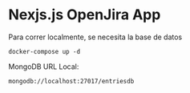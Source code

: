 # Nexjs.js OpenJira App

Para correr localmente, se necesita la base de datos

```
docker-compose up -d
```

MongoDB URL Local:

```
mongodb://localhost:27017/entriesdb
```
